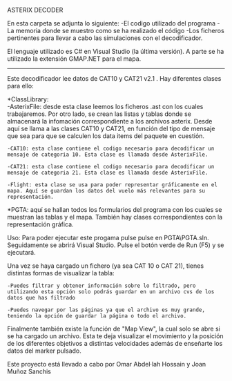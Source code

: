 ASTERIX DECODER

En esta carpeta se adjunta lo siguiente:
-El codigo utilizado del programa
-La memoria donde se muestro como se ha realizado el código
-Los ficheros pertinentes para llevar a cabo las simulaciones con el decodificador.

El lenguaje utilizado es C# en Visual Studio (la última versión). A parte se ha utilizado la extensión GMAP.NET para el mapa.

--------------------------------------------------------------------------------------------------------------------------------------------------------------------------------------

Este decodificador lee datos de CAT10 y CAT21 v2.1 . Hay diferentes clases para ello:

*ClassLibrary:   
    -AsterixFile: desde esta clase leemos los ficheros .ast con los cuales trabajaremos. Por otro lado, se crean las listas y tablas donde se almacenará la infomación correspondiente a los archivos asterix. Desde aquí se llama a las clases CAT10 y CAT21, en función del tipo de mensaje que sea para que se calculen los data items del paquete en cuestión.

    -CAT10: esta clase contiene el codigo necesario para decodificar un mensaje de categoria 10. Esta clase es llamada desde AsterixFile.

    -CAT21: esta clase contiene el codigo necesario para decodificar un mensaje de categoria 21. Esta clase es llamada desde AsterixFile.

    -Flight: esta clase se usa para poder representar gráficamente en el mapa. Aquí se guardan los datos del vuelo más relevantes para su representación. 

*PGTA: aquí se hallan todos los formularios del programa con los cuales se muestran las tablas y el mapa. También hay clases correspondientes con la representación gráfica.



Uso:
Para poder ejecutar este progama pulse pulse en  PGTA\PGTA.sln. Seguidamente se abrirá Visual Studio. Pulse el botón verde de Run (F5) y se ejecutará. 


Una vez se haya cargado un fichero (ya sea CAT 10 o CAT 21), tienes distintas formas de visualizar la tabla:

	-Puedes filtrar y obtener información sobre lo filtrado, pero utilizando esta opción solo podrás guardar en un archivo cvs de los datos que has filtrado
	
	-Puedes navegar por las páginas ya que el archivo es muy grande, teniendo la opción de guardar la página o todo el archivo.

Finalmente también existe la función de "Map View", la cual solo se abre si se ha cargado un archivo. Esta te deja visualizar el movimiento y la posición de los diferentes objetivos a distintas velocidades además de enseñarte los
datos del marker pulsado.

Este proyecto está llevado a cabo por Omar Abdel·lah Hossain y Joan Muñoz Sanchis